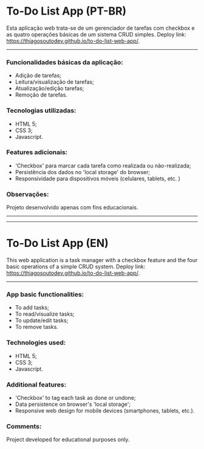 # To-Do List App (PT-BR)

Esta aplicação web trata-se de um gerenciador de tarefas com checkbox e as quatro operações básicas de um sistema CRUD simples. Deploy link: <https://thiagosoutodev.github.io/to-do-list-web-app/>.

---

### Funcionalidades básicas da aplicação:

- Adição de tarefas;
- Leitura/visualização de tarefas;
- Atualização/edição tarefas;
- Remoção de tarefas.

### Tecnologias utilizadas:

- HTML 5;
- CSS 3;
- Javascript.

### Features adicionais:

- 'Checkbox' para marcar cada tarefa como realizada ou não-realizada;
- Persistência dos dados no 'local storage' do browser;
- Responsividade para dispositivos móveis (celulares, tablets, etc.
  )

### Observações:

Projeto desenvolvido apenas com fins educacionais.

---

---

# To-Do List App (EN)

This web application is a task manager with a checkbox feature and the four basic operations of a simple CRUD system. Deploy link: <https://thiagosoutodev.github.io/to-do-list-web-app/>.

---

### App basic functionalities:

- To add tasks;
- To read/visualize tasks;
- To update/edit tasks;
- To remove tasks.

### Technologies used:

- HTML 5;
- CSS 3;
- Javascript.

### Additional features:

- 'Checkbox' to tag each task as done or undone;
- Data persistence on browser's 'local storage';
- Responsive web design for mobile devices (smartphones, tablets, etc.).

### Comments:

Project developed for educational purposes only.
